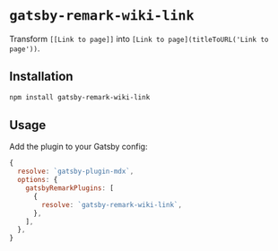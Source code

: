 # `gatsby-remark-wiki-link`

Transform `[[Link to page]]` into `[Link to page](titleToURL('Link to page'))`.

## Installation

```bash
npm install gatsby-remark-wiki-link
```

## Usage

Add the plugin to your Gatsby config:

```js
{
  resolve: `gatsby-plugin-mdx`,
  options: {
    gatsbyRemarkPlugins: [
      {
        resolve: `gatsby-remark-wiki-link`,
      },
    ],
  },
}
```
